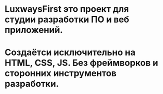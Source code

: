 # LuxwaysFirst это проект для студии разработки ПО и веб приложений.
# Создаётси исключительно на HTML, CSS, JS. Без фреймворков и сторонних инструментов разработки.
